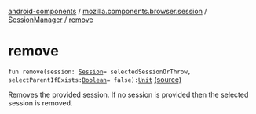 [android-components](../../index.md) / [mozilla.components.browser.session](../index.md) / [SessionManager](index.md) / [remove](./remove.md)

# remove

`fun remove(session: `[`Session`](../-session/index.md)` = selectedSessionOrThrow, selectParentIfExists: `[`Boolean`](https://kotlinlang.org/api/latest/jvm/stdlib/kotlin/-boolean/index.html)` = false): `[`Unit`](https://kotlinlang.org/api/latest/jvm/stdlib/kotlin/-unit/index.html) [(source)](https://github.com/mozilla-mobile/android-components/blob/master/components/browser/session/src/main/java/mozilla/components/browser/session/SessionManager.kt#L246)

Removes the provided session. If no session is provided then the selected session is removed.

